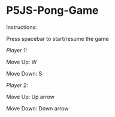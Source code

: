 # P5JS-Pong-Game

Instructions:

Press spacebar to start/resume the game

*Player 1:*
 
Move Up: W
 
Move Down: S


*Player 2:*

Move Up: Up arrow

Move Down: Down arrow
